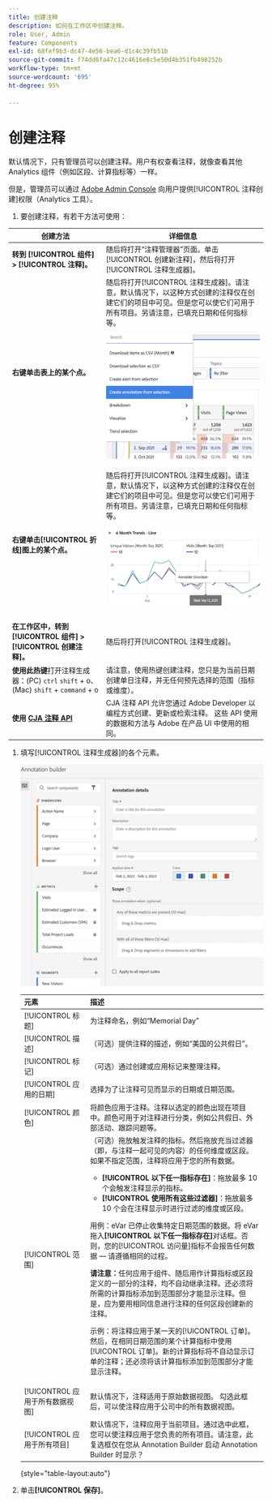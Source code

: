 ```yaml
---
title: 创建注释
description: 如何在工作区中创建注释。
role: User, Admin
feature: Components
exl-id: 68fef9b3-dc47-4e56-bea6-d1c4c39fb51b
source-git-commit: f74dd6fa47c12c4616e8c5e50d4b351fb498252b
workflow-type: tm+mt
source-wordcount: '695'
ht-degree: 95%

---
```


# 创建注释

默认情况下，只有管理员可以创建注释。用户有权查看注释，就像查看其他 Analytics 组件（例如区段、计算指标等）一样。

但是，管理员可以通过 [Adobe Admin Console](https://experienceleague.adobe.com/docs/analytics/admin/admin-console/permissions/analytics-tools.html) 向用户提供[!UICONTROL 注释创建]权限（Analytics 工具）。

1. 要创建注释，有若干方法可使用：

| 创建方法 | 详细信息 |
| --- | --- |
| **转到 [!UICONTROL 组件] > [!UICONTROL 注释]。** | 随后将打开“注释管理器”页面。单击[!UICONTROL 创建新注释]，然后将打开[!UICONTROL 注释生成器]。 |
| **右键单击表上的某个点。** | 随后将打开[!UICONTROL 注释生成器]。请注意，默认情况下，以这种方式创建的注释仅在创建它们的项目中可见。但是您可以使它们可用于所有项目。另请注意，已填充日期和任何指标等。<p>![](assets/annotate-table.png) |
| **右键单击[!UICONTROL 折线]图上的某个点。** | 随后将打开[!UICONTROL 注释生成器]。请注意，默认情况下，以这种方式创建的注释仅在创建它们的项目中可见。但是您可以使它们可用于所有项目。另请注意，已填充日期和任何指标等。<p>![](assets/annotate-line.png) |
| **在工作区中，转到[!UICONTROL 组件] > [!UICONTROL 创建注释]。** | 随后将打开[!UICONTROL 注释生成器]。 |
| **使用此热键**&#x200B;打开注释生成器：(PC) `ctrl` `shift` + o、(Mac) `shift` + `command` + o | 请注意，使用热键创建注释，您只是为当前日期创建单日注释，并无任何预先选择的范围（指标或维度）。 |
| **使用 [CJA 注释 API](https://developer.adobe.com/cja-apis/docs/endpoints/annotations/)** | CJA 注释 API 允许您通过 Adobe Developer 以编程方式创建、更新或检索注释。 这些 API 使用的数据和方法与 Adobe 在产品 UI 中使用的相同。 |

1. 填写[!UICONTROL 注释生成器]的各个元素。

   ![](assets/ann-builder.png)

   | 元素 | 描述 |
   | --- | --- |
   | [!UICONTROL 标题] | 为注释命名，例如“Memorial Day” |
   | [!UICONTROL 描述] | （可选）提供注释的描述，例如“美国的公共假日”。 |
   | [!UICONTROL 标记] | （可选）通过创建或应用标记来整理注释。 |
   | [!UICONTROL 应用的日期] | 选择为了让注释可见而显示的日期或日期范围。 |
   | [!UICONTROL 颜色] | 将颜色应用于注释。注释以选定的颜色出现在项目中。颜色可用于对注释进行分类，例如公共假日、外部活动、跟踪问题等。 |
   | [!UICONTROL 范围] | （可选）拖放触发注释的指标。然后拖放充当过滤器（即，与注释一起可见的内容）的任何维度或区段。如果不指定范围，注释将应用于您的所有数据。<ul><li>**[!UICONTROL 以下任一指标存在]**：拖放最多 10 个会触发注释显示的指标。</li><li>**[!UICONTROL 使用所有这些过滤器]**：拖放最多 10 个会在注释显示时进行过滤的维度或区段。</li></ul><p>用例：eVar 已停止收集特定日期范围的数据。将 eVar 拖入&#x200B;**[!UICONTROL 以下任一指标存在]**&#x200B;对话框。否则，您的[!UICONTROL 访问量]指标不会报告任何数据 — 请遵循相同的过程。<p>**请注意：**&#x200B;任何应用于组件、随后用作计算指标或区段定义的一部分的注释，均不自动继承注释。还必须将所需的计算指标添加到范围部分才能显示注释。但是，应为要用相同信息进行注释的任何区段创建新的注释。<p>示例：将注释应用于某一天的[!UICONTROL 订单]。然后，在相同日期范围的某个计算指标中使用[!UICONTROL 订单]。新的计算指标将不自动显示订单的注释；还必须将该计算指标添加到范围部分才能显示注释。 |
   | [!UICONTROL 应用于所有数据视图] | 默认情况下，注释适用于原始数据视图。 勾选此框后，可以使注释应用于公司中的所有数据视图。 |
   | [!UICONTROL 应用于所有项目] | 默认情况下，注释应用于当前项目。通过选中此框，您可以使注释应用于您负责的所有项目。请注意，此复选框仅在您从 Annotation Builder 启动 Annotation Builder 时显示？ |

   {style="table-layout:auto"}

1. 单击&#x200B;**[!UICONTROL 保存]**。
